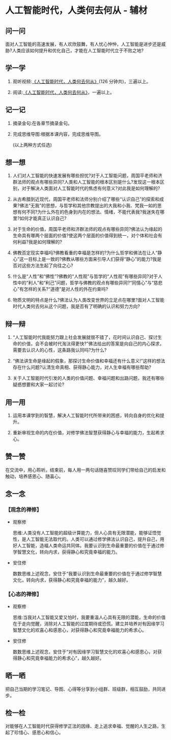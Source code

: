 # 人工智能时代，人类何去何从 - 辅材


## 问一问

面对人工智能的高速发展，有人欢欣鼓舞，有人忧心忡忡，人工智能是进步还是威胁?人类应该如何提升和优化自己，才能在人工智能时代立于不败之地? 

## 学一学

1. 观听视频:[《人工智能时代，人类何去何从》](https://www.youtube.com/watch?v=29Mf3UJxwkY&list=PLFOtSydP54hcFb17Jo1rMkBfESYwRPXWx)(126 分钟共)，三遍以上。 

2. 阅读:[《人工智能时代，人类何去何从》](.)，一遍以上。

## 记一记

1. 摘录金句:在各章节摘录金句。

2. 完成思维导图:根据本课内容，完成思维导图。

   (以上两种方式任选)

## 想一想

1. 人们对人工智能的快速发展有哪些担忧?对于人工智能问题，周国平老师和济群法师的观点有哪些异同?人类和人工智能的根本区别是什么?发现这一根本区别，对于解决人类面对人工智能时代的焦虑有何意义?对此我是如何理解的?

2. 从古希腊到近现代，周国平老师和法师分别介绍了哪些“认识自己”的探索和成果?佛法“无我”的思想，与哲学和其他宗教提出的大我和小我、梵我一如的思想有何不同?为什么外在的色身到内在的想法、情绪，不能代表我?我迷失在哪里?如何才能真正认识自己?

3. 对于生命的价值，周国平老师和济群法师的观点有哪些异同?佛法认为缘起的生命具有哪两个层面的价值?使这两个层面的价值得到统一，对个体和社会有何利益?我是如何理解的?

4. 佛教否定现实幸福吗?佛教看重的幸福是怎样的?为什么哲学和佛法在让人“静心”这一目标上是一致的?佛教从哪些方面来引导人们获得“静心”的能力?我是否对这些方法生起了向往之心?

5. 什么是“人性”和“佛性”?佛教的“人性观”与哲学的“人性观”有哪些异同?对于人性中的“利人”和“利己”问题，哲学与佛教的观点有哪些异同?“同情心”与“慈悲心”有怎样的关系?“道德”是对人性的外在约束吗?

6. 物质文明的特点是什么?佛法认为人类改变世界的立足点在哪里?面对人工智能时代人类何去何从这个问题，我是否有了明确的认识和努力方向?

## 辩一辩

1. “人工智能时代我能努力跟上社会发展就很不错了，花时间认识自己、探讨生命的价值，会不会被时代淘汰得更快?”佛法给出的答案是向自己的内心探求，需要去认识人的心性，这条路我认同吗?为什么?

2. “佛法讲生命是缘起的假象，那探讨生命价值和幸福还有什么意义!”这样的想法存在什么问题?认清生命真相、获得静心能力，对人生幸福有哪些帮助?

3. 关于人工智能时代引发的人类的价值问题、幸福问题和出路问题，我还有哪些疑惑想要和大家一起讨论?

## 用一用

1. 运用本课学到的智慧，解决人工智能时代所带来的困惑，转向自身的优化和提升。

2. 重新审视生命的内在价值，对修学佛法智慧获得静心与幸福的能力，生起希求心。

## 赞一赞

在交流中，用心聆听。结束前，每人用一两句话随喜赞叹同学们带给自己的启发和触动，培养感恩心、随喜心。

## 念一念

### 【观念的禅修】

- 观察修

  思维:人类没有人工智能的超级计算能力，但人心具有无限潜能，能够证悟觉性，是人工智能无法取代的。人类可以通过修学佛法认识自己，提升自己，用好人工智能，造福人类命运共同体。我要认识到生命最重要的价值在于通过修学智慧文化，转向内求，获得静心和究竟幸福的能力。

- 安住修

  数数思维上述观念，安住于“我要认识到生命最重要的价值在于通过修学智慧文化，转向内求，获得静心和究竟幸福的能力”，越久越好。

### 【心态的禅修】

- 观察修

  思维:当我对人工智能又爱又怕时，我要重温人心具有无限的潜能，生命的价值在于走向觉醒，消除对人工智能的过度期待或恐慌。建立并培养对有因缘学习智慧文化的欢喜心和感恩心，对获得静心和究竟幸福能力的希求心。

- 安住修

  数数思维上述观念，安住于“对有因缘学习智慧文化的欢喜心和感恩心，对获得静心和究竟幸福能力的希求心”，越久越好。

## 晒一晒

把自己当期的学习笔记、导图、心得等分享到小组群、班级群，相互鼓励，共同进步。

## 检一检

对能够在人工智能时代获得修学正法的因缘、走上追求幸福、觉醒的人生之路，生起了珍惜心、感恩心和信心。

